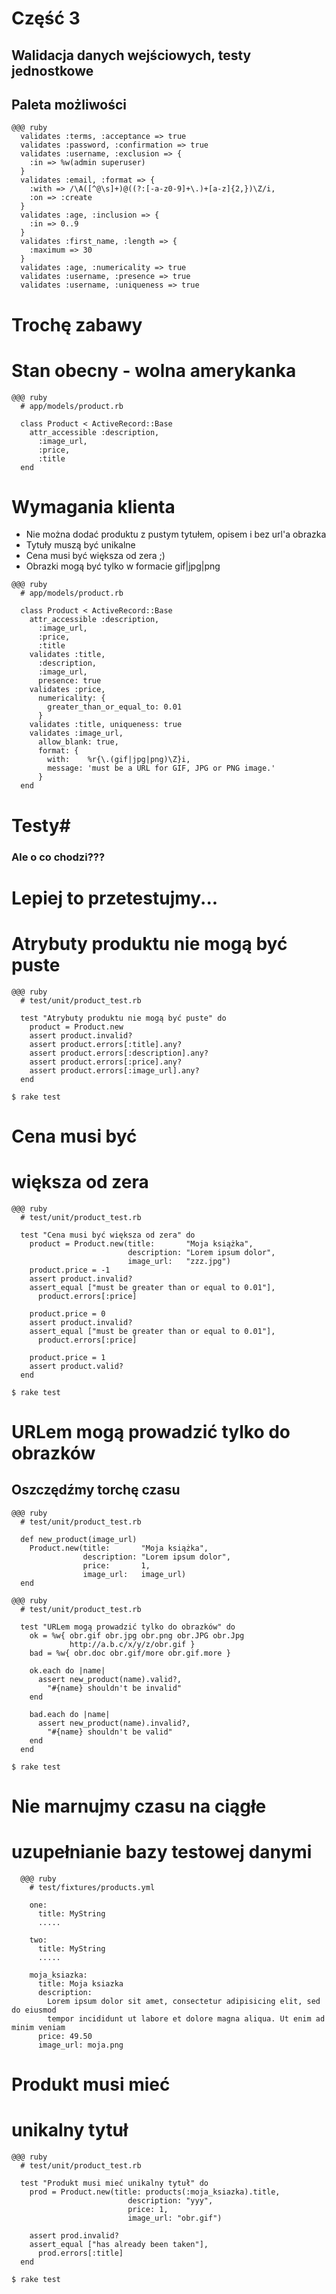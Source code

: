 <!SLIDE title-slide transition=fade>

# Część 3 #

<!SLIDE transition=fade>

## Walidacja danych wejściowych, testy jednostkowe ##

<!SLIDE smaller transition=fade>

## Paleta możliwości ##
    @@@ ruby
      validates :terms, :acceptance => true
      validates :password, :confirmation => true
      validates :username, :exclusion => { 
        :in => %w(admin superuser)
      }
      validates :email, :format => { 
        :with => /\A([^@\s]+)@((?:[-a-z0-9]+\.)+[a-z]{2,})\Z/i, 
        :on => :create 
      }
      validates :age, :inclusion => {
        :in => 0..9
      }
      validates :first_name, :length => {
        :maximum => 30
      }
      validates :age, :numericality => true
      validates :username, :presence => true
      validates :username, :uniqueness => true

<!SLIDE transition=fade>

# Trochę zabawy #

<!SLIDE transition=fade>

# Stan obecny - wolna amerykanka #
    @@@ ruby
      # app/models/product.rb

      class Product < ActiveRecord::Base
        attr_accessible :description,
          :image_url,
          :price,
          :title
      end

<!SLIDE bullets incremental transition=fade>

# Wymagania klienta #

  * Nie można dodać produktu z pustym tytułem, opisem i bez url'a obrazka
  * Tytuły muszą być unikalne
  * Cena musi być większa od zera ;)
  * Obrazki mogą być tylko w formacie gif|jpg|png

<!SLIDE code smaller transition=fade>

    @@@ ruby
      # app/models/product.rb

      class Product < ActiveRecord::Base
        attr_accessible :description, 
          :image_url, 
          :price, 
          :title 
        validates :title,
          :description,
          :image_url,
          presence: true
        validates :price, 
          numericality: {
            greater_than_or_equal_to: 0.01
          }
        validates :title, uniqueness: true
        validates :image_url,
          allow_blank: true,
          format: {
            with:    %r{\.(gif|jpg|png)\Z}i,
            message: 'must be a URL for GIF, JPG or PNG image.'
          }
      end

<!SLIDE title-slide transition=fade>

# Testy#
### Ale o co chodzi??? ###

<!SLIDE title-slide transition=fade>

# Lepiej to przetestujmy... #

<!SLIDE transition=fade>

# Atrybuty produktu nie mogą być puste #

<!SLIDE small transition=fade>

    @@@ ruby
      # test/unit/product_test.rb
      
      test "Atrybuty produktu nie mogą być puste" do
        product = Product.new
        assert product.invalid?
        assert product.errors[:title].any?
        assert product.errors[:description].any?
        assert product.errors[:price].any?
        assert product.errors[:image_url].any?
      end
    
    $ rake test

<!SLIDE transition=fade>

# Cena musi być #
# większa od zera #

<!SLIDE smaller transition=fade>

    @@@ ruby
      # test/unit/product_test.rb

      test "Cena musi być większa od zera" do
        product = Product.new(title:       "Moja książka",
                              description: "Lorem ipsum dolor",
                              image_url:   "zzz.jpg")
        product.price = -1
        assert product.invalid?
        assert_equal ["must be greater than or equal to 0.01"],
          product.errors[:price]

        product.price = 0
        assert product.invalid?
        assert_equal ["must be greater than or equal to 0.01"], 
          product.errors[:price]

        product.price = 1
        assert product.valid?
      end

    $ rake test

<!SLIDE transition=fade>

# URLem mogą prowadzić tylko do obrazków #

<!SLIDE small transition=fade>

## Oszczędźmy torchę czasu ##

    @@@ ruby
      # test/unit/product_test.rb

      def new_product(image_url)
        Product.new(title:       "Moja książka",
                    description: "Lorem ipsum dolor",
                    price:       1,
                    image_url:   image_url)
      end

<!SLIDE smaller transition=fade>

    @@@ ruby
      # test/unit/product_test.rb

      test "URLem mogą prowadzić tylko do obrazków" do
        ok = %w{ obr.gif obr.jpg obr.png obr.JPG obr.Jpg
                 http://a.b.c/x/y/z/obr.gif }
        bad = %w{ obr.doc obr.gif/more obr.gif.more }
        
        ok.each do |name|
          assert new_product(name).valid?, 
            "#{name} shouldn't be invalid"
        end

        bad.each do |name|
          assert new_product(name).invalid?,
            "#{name} shouldn't be valid"
        end
      end

    $ rake test

<!SLIDE transition=fade>

# Nie marnujmy czasu na ciągłe #
# uzupełnianie bazy testowej danymi #

<!SLIDE smaller transition=fade>
      
      @@@ ruby
        # test/fixtures/products.yml

        one:
          title: MyString
          .....

        two:
          title: MyString
          .....

        moja_ksiazka: 
          title: Moja ksiazka
          description: 
            Lorem ipsum dolor sit amet, consectetur adipisicing elit, sed do eiusmod
            tempor incididunt ut labore et dolore magna aliqua. Ut enim ad minim veniam
          price: 49.50
          image_url: moja.png 

<!SLIDE transition=fade>

# Produkt musi mieć #
# unikalny tytuł #

<!SLIDE smaller transition=fade>

    @@@ ruby
      # test/unit/product_test.rb
      
      test "Produkt musi mieć unikalny tytuł" do
        prod = Product.new(title: products(:moja_ksiazka).title,
                              description: "yyy", 
                              price: 1, 
                              image_url: "obr.gif")

        assert prod.invalid?
        assert_equal ["has already been taken"], 
          prod.errors[:title]
      end

    $ rake test
